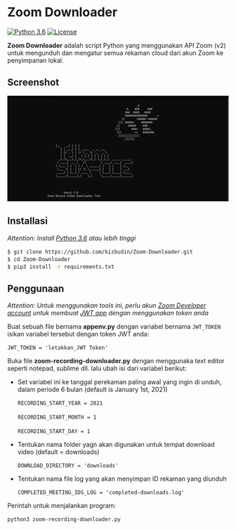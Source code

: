 # Zoom Downloader

[![Python 3.6](https://img.shields.io/badge/python-3.6%20%2B-blue.svg)](https://www.python.org/) [![License](https://img.shields.io/badge/license-MIT-brown.svg)](https://raw.githubusercontent.com/ricardorodrigues-ca/zoom-recording-downloader/master/LICENSE)

**Zoom Downloader** adalah script Python yang menggunakan API Zoom (v2) untuk mengunduh dan mengatur semua rekaman cloud dari akun Zoom ke penyimpanan lokal.

## Screenshot ##
![screenshot](screenshot.png)

## Installasi ##

_Attention: Install [Python 3.6](https://www.python.org/downloads/) atau lebih tinggi_

```sh
$ git clone https://github.com/kizbudin/Zoom-Downloader.git
$ cd Zoom-Downloader
$ pip3 install -r requirements.txt
```

## Penggunaan ##

_Attention: Untuk menggunakan tools ini, perlu akun [Zoom Developer account](https://marketplace.zoom.us/) untuk membuat [JWT app](https://marketplace.zoom.us/docs/guides/build/jwt-app) dengan menggunakan token anda_

Buat sebuah file bernama **appenv.py** dengan variabel bernama `JWT_TOKEN` isikan variabel tersebut dengan token JWT anda:

    JWT_TOKEN = 'letakkan_JWT Token'

Buka file **zoom-recording-downloader.py** dengan menggunaka text editor seperti notepad, sublime dll. lalu ubah isi dari variabel berikut:

- Set variabel ini ke tanggal perekaman paling awal yang ingin di unduh, dalam periode 6 bulan (default is January 1st, 2021)

      RECORDING_START_YEAR = 2021
      
      RECORDING_START_MONTH = 1
      
      RECORDING_START_DAY = 1

- Tentukan nama folder yagn akan digunakan untuk tempat download video (default = downloads)

      DOWNLOAD_DIRECTORY = 'downloads'

- Tentukan nama file log yang akan menyimpan ID rekaman yang diunduh

      COMPLETED_MEETING_IDS_LOG = 'completed-downloads.log'

Perintah untuk menjalankan program:

```sh
python3 zoom-recording-downloader.py
```
